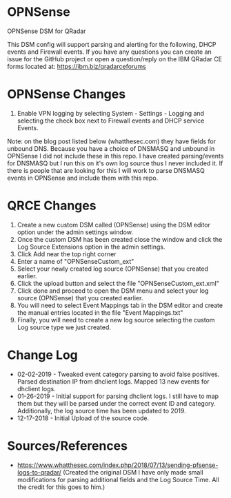 # OPNSense
OPNSense DSM for QRadar

This DSM config will support parsing and alerting for the following, DHCP events and Firewall events. If you have any questions you can create an issue for the GitHub project or open a question/reply on the IBM QRadar CE forms located at: https://ibm.biz/qradarceforums

# OPNSense Changes
1. Enable VPN logging by selecting System - Settings - Logging and selecting the check box next to Firewall events and DHCP service Events.

Note: on the blog post listed below (whatthesec.com) they have fields for unbound DNS. Because you have a choice of DNSMASQ and unbound in OPNSense I did not include these in this repo. I have created parsing/events for DNSMASQ but I run this on it's own log source thus I never included it. If there is people that are looking for this I will work to parse DNSMASQ events in OPNSense and include them with this repo.

# QRCE Changes
1. Create a new custom DSM called (OPNSense) using the DSM editor option under the admin settings window.
2. Once the custom DSM has been created close the window and click the Log Source Extensions option in the admin settings.
3. Click Add near the top right corner
4. Enter a name of "OPNSenseCustom_ext"
5. Select your newly created log source (OPNSense) that you created earlier.
6. Click the upload button and select the file "OPNSenseCustom_ext.xml"
7. Click done and proceed to open the DSM menu and select your log source (OPNSense) that you created earlier.
8. You will need to select Event Mappings tab in the DSM editor and create the manual entries located in the file "Event Mappings.txt"
9. Finally, you will need to create a new log source selecting the custom Log source type we just created.

# Change Log
  - 02-02-2019 - Tweaked event category parsing to avoid false positives. Parsed destination IP from dhclient logs. Mapped 13 new events for dhclient logs.
  - 01-26-2019 - Initial support for parsing dhclient logs. I still have to map them but they will be parsed under the correct event ID and category. Additionally, the log source time has been updated to 2019.
  - 12-17-2018 - Initial Upload of the source code.

# Sources/References
- https://www.whatthesec.com/index.php/2018/07/13/sending-pfsense-logs-to-qradar/ (Created the original DSM I have only made small modifications for parsing additional fields and the Log Source Time. All the credit for this goes to him.)
